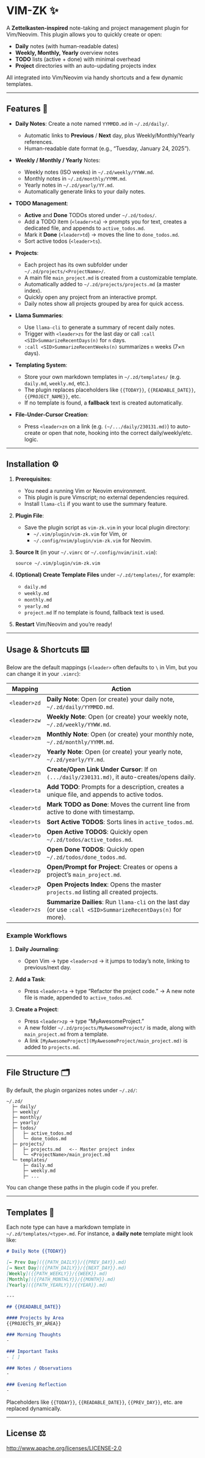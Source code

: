 # VIM-ZK ✨

A **Zettelkasten-inspired** note-taking and project management plugin for Vim/Neovim. This plugin allows you to quickly create or open:

- **Daily** notes (with human-readable dates)
- **Weekly, Monthly, Yearly** overview notes
- **TODO** lists (active + done) with minimal overhead
- **Project** directories with an auto-updating projects index

All integrated into Vim/Neovim via handy shortcuts and a few dynamic templates.

---

## Features 🚀

- **Daily Notes**: Create a note named `YYMMDD.md` in `~/.zd/daily/`.
  - Automatic links to **Previous** / **Next** day, plus Weekly/Monthly/Yearly references.
  - Human-readable date format (e.g., “Tuesday, January 24, 2025”).

- **Weekly / Monthly / Yearly** Notes:
  - Weekly notes (ISO weeks) in `~/.zd/weekly/YYWW.md`.
  - Monthly notes in `~/.zd/monthly/YYMM.md`.
  - Yearly notes in `~/.zd/yearly/YY.md`.
  - Automatically generate links to your daily notes.

- **TODO Management**:
  - **Active** and **Done** TODOs stored under `~/.zd/todos/`.
  - Add a TODO item (`<leader>ta`) → prompts you for text, creates a dedicated file, and appends to `active_todos.md`.
  - Mark it **Done** (`<leader>td`) → moves the line to `done_todos.md`.
  - Sort active todos (`<leader>ts`).

- **Projects**:
  - Each project has its own subfolder under `~/.zd/projects/<ProjectName>/`.
  - A main file `main_project.md` is created from a customizable template.
  - Automatically added to `~/.zd/projects/projects.md` (a master index).
  - Quickly open any project from an interactive prompt.
  - Daily notes show all projects grouped by area for quick access.

- **Llama Summaries**:
  - Use `llama-cli` to generate a summary of recent daily notes.
  - Trigger with `<leader>zs` for the last day or call `:call <SID>SummarizeRecentDays(n)` for `n` days.
  - `:call <SID>SummarizeRecentWeeks(n)` summarizes `n` weeks (7×n days).

- **Templating System**:
  - Store your own markdown templates in `~/.zd/templates/` (e.g. `daily.md`, `weekly.md`, etc.).
  - The plugin replaces placeholders like `{{TODAY}}`, `{{READABLE_DATE}}`, `{{PROJECT_NAME}}`, etc.
  - If no template is found, a **fallback** text is created automatically.

- **File-Under-Cursor Creation**:
  - Press `<leader>zn` on a link (e.g. `(~/.../daily/230131.md)`) to auto-create or open that note, hooking into the correct daily/weekly/etc. logic.

---

## Installation ⚙️

1. **Prerequisites**:
   - You need a running Vim or Neovim environment.
   - This plugin is pure Vimscript; no external dependencies required.
   - Install `llama-cli` if you want to use the summary feature.

2. **Plugin File**:
   - Save the plugin script as `vim-zk.vim` in your local plugin directory:
     - `~/.vim/plugin/vim-zk.vim` for Vim, or
     - `~/.config/nvim/plugin/vim-zk.vim` for Neovim.

3. **Source It** (in your `~/.vimrc` or `~/.config/nvim/init.vim`):
   ```vim
   source ~/.vim/plugin/vim-zk.vim
   ```

4. **(Optional) Create Template Files** under `~/.zd/templates/`, for example:
   - `daily.md`
   - `weekly.md`
   - `monthly.md`
   - `yearly.md`
   - `project.md`
   If no template is found, fallback text is used.

5. **Restart** Vim/Neovim and you’re ready!

---

## Usage & Shortcuts ⌨️

Below are the default mappings (`<leader>` often defaults to `\` in Vim, but you can change it in your `.vimrc`):

| Mapping      | Action                                                                                       |
|:------------:|----------------------------------------------------------------------------------------------|
| `<leader>zd` | **Daily Note**: Open (or create) your daily note, `~/.zd/daily/YYMMDD.md`.                   |
| `<leader>zw` | **Weekly Note**: Open (or create) your weekly note, `~/.zd/weekly/YYWW.md`.                  |
| `<leader>zm` | **Monthly Note**: Open (or create) your monthly note, `~/.zd/monthly/YYMM.md`.               |
| `<leader>zy` | **Yearly Note**: Open (or create) your yearly note, `~/.zd/yearly/YY.md`.                    |
| `<leader>zn` | **Create/Open Link Under Cursor**: If on `(.../daily/230131.md)`, it auto-creates/opens daily.|
| `<leader>ta` | **Add TODO**: Prompts for a description, creates a unique file, and appends to active todos.  |
| `<leader>td` | **Mark TODO as Done**: Moves the current line from active to done with timestamp.            |
| `<leader>ts` | **Sort Active TODOS**: Sorts lines in `active_todos.md`.                                     |
| `<leader>to` | **Open Active TODOS**: Quickly open `~/.zd/todos/active_todos.md`.                           |
| `<leader>tO` | **Open Done TODOS**: Quickly open `~/.zd/todos/done_todos.md`.                               |
| `<leader>zp` | **Open/Prompt for Project**: Creates or opens a project’s `main_project.md`.                 |
| `<leader>zP` | **Open Projects Index**: Opens the master `projects.md` listing all created projects.        |
| `<leader>zs` | **Summarize Dailies**: Run `llama-cli` on the last day (or use `:call <SID>SummarizeRecentDays(n)` for more). |

### Example Workflows

1. **Daily Journaling**:
   - Open Vim → type `<leader>zd` → it jumps to today’s note, linking to previous/next day.

2. **Add a Task**:
   - Press `<leader>ta` → type “Refactor the project code.” → A new note file is made, appended to `active_todos.md`.

3. **Create a Project**:
   - Press `<leader>zp` → type “MyAwesomeProject.”
   - A new folder `~/.zd/projects/MyAwesomeProject/` is made, along with `main_project.md` from a template.
   - A link `[MyAwesomeProject](MyAwesomeProject/main_project.md)` is added to `projects.md`.

---

## File Structure 🗂

By default, the plugin organizes notes under `~/.zd/`:

```
~/.zd/
  ├─ daily/
  ├─ weekly/
  ├─ monthly/
  ├─ yearly/
  ├─ todos/
  │   ├─ active_todos.md
  │   └─ done_todos.md
  ├─ projects/
  │   ├─ projects.md   <-- Master project index
  │   └─ <ProjectName>/main_project.md
  └─ templates/
      ├─ daily.md
      ├─ weekly.md
      ├─ ...
```

You can change these paths in the plugin code if you prefer.

---

## Templates 📝

Each note type can have a markdown template in `~/.zd/templates/<type>.md`. For instance, a **daily note** template might look like:

```markdown
# Daily Note {{TODAY}}

[← Prev Day]({{PATH_DAILY}}/{{PREV_DAY}}.md)
[→ Next Day]({{PATH_DAILY}}/{{NEXT_DAY}}.md)
[Weekly]({{PATH_WEEKLY}}/{{WEEK}}.md)
[Monthly]({{PATH_MONTHLY}}/{{MONTH}}.md)
[Yearly]({{PATH_YEARLY}}/{{YEAR}}.md)

---

## {{READABLE_DATE}}

#### Projects by Area
{{PROJECTS_BY_AREA}}

### Morning Thoughts
-

### Important Tasks
- [ ]

### Notes / Observations
-

### Evening Reflection
-
```

Placeholders like `{{TODAY}}`, `{{READABLE_DATE}}`, `{{PREV_DAY}}`, etc. are replaced dynamically.

---

## License ⚖️

http://www.apache.org/licenses/LICENSE-2.0
